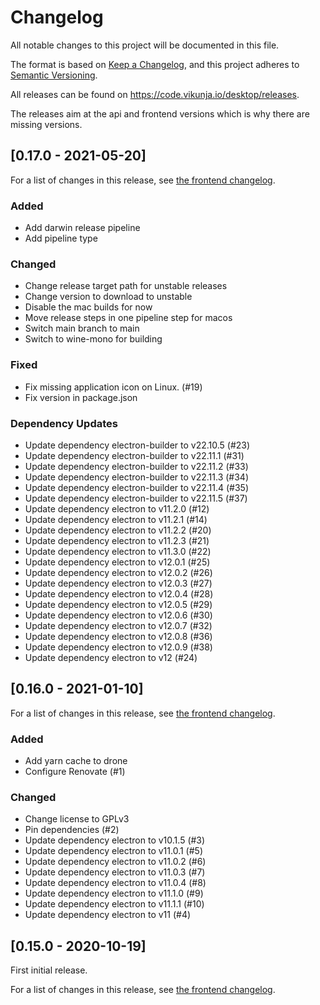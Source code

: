 # Changelog

All notable changes to this project will be documented in this file.

The format is based on [Keep a Changelog](https://keepachangelog.com/en/1.0.0/),
and this project adheres to [Semantic Versioning](https://semver.org/spec/v2.0.0.html).

All releases can be found on https://code.vikunja.io/desktop/releases.

The releases aim at the api and frontend versions which is why there are missing versions.

## [0.17.0 - 2021-05-20]

For a list of changes in this release, see [the frontend changelog](https://kolaente.dev/vikunja/frontend/releases/tag/v0.17.0).

### Added

* Add darwin release pipeline
* Add pipeline type

### Changed

* Change release target path for unstable releases
* Change version to download to unstable
* Disable the mac builds for now
* Move release steps in one pipeline step for macos
* Switch main branch to main
* Switch to wine-mono for building

### Fixed

* Fix missing application icon on Linux. (#19)
* Fix version in package.json

### Dependency Updates

* Update dependency electron-builder to v22.10.5 (#23)
* Update dependency electron-builder to v22.11.1 (#31)
* Update dependency electron-builder to v22.11.2 (#33)
* Update dependency electron-builder to v22.11.3 (#34)
* Update dependency electron-builder to v22.11.4 (#35)
* Update dependency electron-builder to v22.11.5 (#37)
* Update dependency electron to v11.2.0 (#12)
* Update dependency electron to v11.2.1 (#14)
* Update dependency electron to v11.2.2 (#20)
* Update dependency electron to v11.2.3 (#21)
* Update dependency electron to v11.3.0 (#22)
* Update dependency electron to v12.0.1 (#25)
* Update dependency electron to v12.0.2 (#26)
* Update dependency electron to v12.0.3 (#27)
* Update dependency electron to v12.0.4 (#28)
* Update dependency electron to v12.0.5 (#29)
* Update dependency electron to v12.0.6 (#30)
* Update dependency electron to v12.0.7 (#32)
* Update dependency electron to v12.0.8 (#36)
* Update dependency electron to v12.0.9 (#38)
* Update dependency electron to v12 (#24)

## [0.16.0 - 2021-01-10]

For a list of changes in this release, see [the frontend changelog](https://kolaente.dev/vikunja/frontend/releases/tag/v0.16.0).

### Added

* Add yarn cache to drone
* Configure Renovate (#1)

### Changed

* Change license to GPLv3
* Pin dependencies (#2)
* Update dependency electron to v10.1.5 (#3)
* Update dependency electron to v11.0.1 (#5)
* Update dependency electron to v11.0.2 (#6)
* Update dependency electron to v11.0.3 (#7)
* Update dependency electron to v11.0.4 (#8)
* Update dependency electron to v11.1.0 (#9)
* Update dependency electron to v11.1.1 (#10)
* Update dependency electron to v11 (#4)

## [0.15.0 - 2020-10-19]

First initial release.

For a list of changes in this release, see [the frontend changelog](https://kolaente.dev/vikunja/frontend/releases/tag/v0.15.0).

